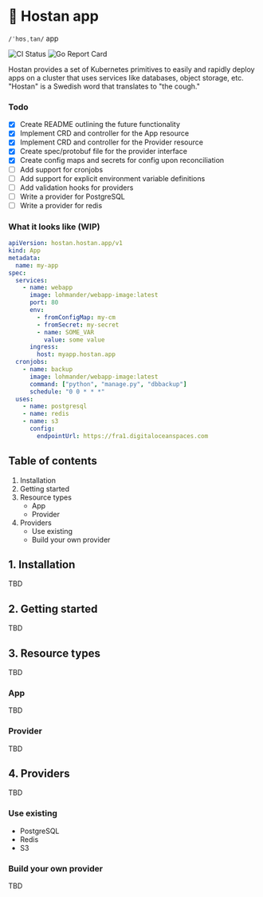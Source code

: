 # 🤧 Hostan app

`/ˈhʊsˌtan/` app

![CI Status](https://github.com/lohmander/hostanapp/workflows/CI/badge.svg)
![Go Report Card](https://goreportcard.com/badge/github.com/lohmander/hostanapp)

Hostan provides a set of Kubernetes primitives to easily and rapidly deploy apps on a cluster that uses services like databases, object storage, etc. "Hostan" is a Swedish
word that translates to "the cough."

### Todo

- [x] Create README outlining the future functionality
- [x] Implement CRD and controller for the App resource
- [x] Implement CRD and controller for the Provider resource
- [x] Create spec/protobuf file for the provider interface
- [x] Create config maps and secrets for config upon reconciliation
- [ ] Add support for cronjobs
- [ ] Add support for explicit environment variable definitions
- [ ] Add validation hooks for providers
- [ ] Write a provider for PostgreSQL
- [ ] Write a provider for redis

### What it looks like (WIP)

```yaml
apiVersion: hostan.hostan.app/v1
kind: App
metadata:
  name: my-app
spec:
  services:
    - name: webapp
      image: lohmander/webapp-image:latest
      port: 80
      env:
        - fromConfigMap: my-cm
        - fromSecret: my-secret
        - name: SOME_VAR
          value: some value
      ingress:
        host: myapp.hostan.app
  cronjobs:
    - name: backup
      image: lohmander/webapp-image:latest
      command: ["python", "manage.py", "dbbackup"]
      schedule: "0 0 * * *"
  uses:
    - name: postgresql
    - name: redis
    - name: s3
      config:
        endpointUrl: https://fra1.digitaloceanspaces.com
```

## Table of contents

1. Installation
2. Getting started
3. Resource types
   - App
   - Provider
4. Providers
   - Use existing
   - Build your own provider

## 1. Installation

TBD

## 2. Getting started

TBD

## 3. Resource types

TBD

### App

TBD

### Provider

TBD

## 4. Providers

TBD

### Use existing

- PostgreSQL
- Redis
- S3

### Build your own provider

TBD
